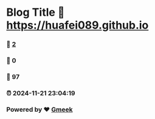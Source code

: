 # Blog Title :link: https://huafei089.github.io 
### :page_facing_up: [2](https://huafei089.github.io/tag.html) 
### :speech_balloon: 0 
### :hibiscus: 97 
### :alarm_clock: 2024-11-21 23:04:19 
### Powered by :heart: [Gmeek](https://github.com/Meekdai/Gmeek)
